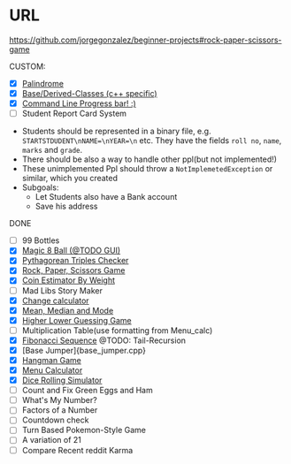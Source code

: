 # URL

https://github.com/jorgegonzalez/beginner-projects#rock-paper-scissors-game

CUSTOM:
 - [x] [Palindrome](palindrome.cpp)
 - [x] [Base/Derived-Classes (c++ specific)](BaseDeriveDynamic.cpp)
 - [x] [Command Line Progress bar! :)](progressbar.cpp)
 - [ ] Student Report Card System
  - Students should be represented in a binary file, e.g. `STARTSTDUDENT\nNAME=\nYEAR=\n` etc. They have the fields `roll no`, `name`, `marks` and `grade`. 
  - There should be also a way to handle other ppl(but not implemented!)
  - These unimplemented Ppl should throw a `NotImplemetedException` or similar, which you created
  - Subgoals:
    - Let Students also have a Bank account
    - Save his address


DONE

 - [ ] 99 Bottles
 - [x] [Magic 8 Ball (@TODO GUI)](magic\_8\_ball.cpp)
 - [x] [Pythagorean Triples Checker](pyathogrean\_triples\_checker.cpp)
 - [x] [Rock, Paper, Scissors Game](rock\_paper\_scissors.cpp)
 - [x] [Coin Estimator By Weight](coin\_estimator\_by\_weight.cpp)
 - [ ] Mad Libs Story Maker
 - [x] [Change calculator](change\_calculator.cpp)
 - [x] [Mean, Median and Mode](mean\_median\_mode.cpp)
 - [x] [Higher Lower Guessing Game](higher\_lower\_guessing\_game.cpp)
 - [ ] Multiplication Table(use formatting from Menu\_calc)
 - [x] [Fibonacci Sequence](fibonacci.cpp)  @TODO: Tail-Recursion
 - [x] [Base Jumper]{base\_jumper.cpp}
 - [x] [Hangman Game](hangman\_game.cpp)
 - [x] [Menu Calculator](menu\_calc.cpp)
 - [x] [Dice Rolling Simulator](dice\_rolling\_sim.cpp)
 - [ ] Count and Fix Green Eggs and Ham
 - [ ] What's My Number?
 - [ ] Factors of a Number
 - [ ] Countdown check
 - [ ] Turn Based Pokemon-Style Game
 - [ ] A variation of 21
 - [ ] Compare Recent reddit Karma
